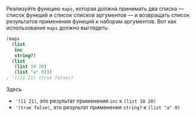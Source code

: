 Реализуйте функцию `maps`, которая должна принимать два списка — список функций и *список списков* аргументов — и возвращать список результатов применения функций к наборам аргументов. Вот как использование `maps` должно выглядеть:

```clojure
(maps
  (list
   inc
   string?)
  (list
   (list 10 20)
   (list "a" 0)))
; '((11 21) (true false))
```

Здесь
- `'(11 21)`, это результат применения `inc` к `(list 10 20)`
- `'(true false)`, это результат применения `string?` к `(list "a" 0)`
